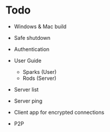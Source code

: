 # Todo

* Windows & Mac build

* Safe shutdown

* Authentication

* User Guide
  * Sparks (User)
  * Rods (Server)

* Server list

* Server ping

* Client app for encrypted connections

* P2P
